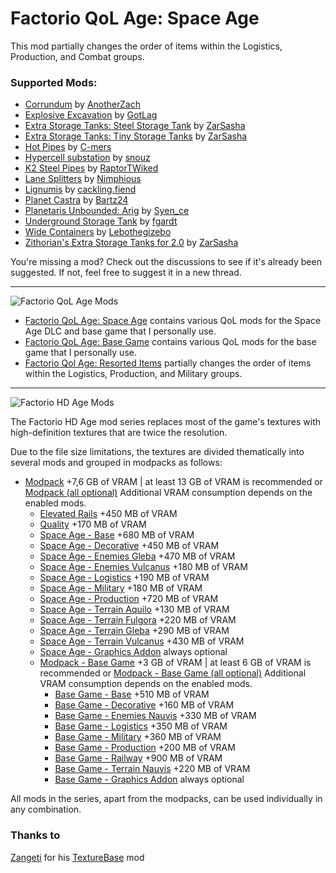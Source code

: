 # Factorio QoL Age: Space Age

This mod partially changes the order of items within the Logistics, Production, and Combat groups.

### Supported Mods:

* [Corrundum](https://mods.factorio.com/mod/corrundum) by [AnotherZach](https://mods.factorio.com/user/AnotherZach)
* [Explosive Excavation](https://mods.factorio.com/mod/Explosive%20Excavation?from=search) by [GotLag](https://mods.factorio.com/user/GotLag)
* [Extra Storage Tanks: Steel Storage Tank](https://mods.factorio.com/mod/est-steel-storage-tank) by [ZarSasha](https://mods.factorio.com/user/ZarSasha)
* [Extra Storage Tanks: Tiny Storage Tanks](https://mods.factorio.com/mod/est-tiny-storage-tank) by [ZarSasha](https://mods.factorio.com/user/ZarSasha)
* [Hot Pipes](https://mods.factorio.com/mod/HotPipes) by [C-mers](https://mods.factorio.com/user/C-mers)
* [Hypercell substation](https://mods.factorio.com/mod/snouz_better_substation) by [snouz](https://mods.factorio.com/user/snouz)
* [K2 Steel Pipes](https://mods.factorio.com/mod/k2-steel-pipes) by [RaptorTWiked](https://mods.factorio.com/user/RaptorTWiked)
* [Lane Splitters](https://mods.factorio.com/mod/lane-splitters) by [Nimphious](https://mods.factorio.com/user/Nimphious)
* [Lignumis](https://mods.factorio.com/mod/lignumis) by [cackling.fiend](https://mods.factorio.com/user/cackling.fiend)
* [Planet Castra](https://mods.factorio.com/mod/castra) by [Bartz24](https://mods.factorio.com/user/Bartz24)
* [Planetaris Unbounded: Arig](https://mods.factorio.com/mod/planetaris-unbounded) by [Syen_ce](https://mods.factorio.com/user/Syen_ce)
* [Underground Storage Tank](https://mods.factorio.com/mod/underground-storage-tank) by [fgardt](https://mods.factorio.com/user/fgardt)
* [Wide Containers](https://mods.factorio.com/mod/wide-steel-chests) by [Lebothegizebo](https://mods.factorio.com/user/Lebothegizebo)
* [Zithorian's Extra Storage Tanks for 2.0](https://mods.factorio.com/mod/zithorian-extra-storage-tanks-port) by [ZarSasha](https://mods.factorio.com/user/ZarSasha)

You're missing a mod? Check out the discussions to see if it's already been suggested. If not, feel free to suggest it in a new thread.

***

![Factorio QoL Age Mods](https://i.postimg.cc/4xbqC5kW/Factorio-Qo-L-Age-Logo.png)

* [Factorio QoL Age: Space Age](https://mods.factorio.com/mod/factorio_qol_age_space_age)
  contains various QoL mods for the Space Age DLC and base game that I personally use.
* [Factorio QoL Age: Base Game](https://mods.factorio.com/mod/factorio_qol_age_base_game)
  contains various QoL mods for the base game that I personally use.
* [Factorio Qol Age: Resorted Items](https://mods.factorio.com/mod/factorio_qol_age_resorted_items)
  partially changes the order of items within the Logistics, Production, and Military groups.


***

![Factorio HD Age Mods](https://i.postimg.cc/LX4yMKBX/Factorio-HD-Age-Logo.png)

The Factorio HD Age mod series replaces most of the game's textures with high-definition textures that are twice the resolution.

Due to the file size limitations, the textures are divided thematically into several mods and grouped in modpacks as follows:

* [Modpack](https://mods.factorio.com/mod/factorio_hd_age_modpack) +7,6 GB of VRAM | at least 13 GB of VRAM is recommended
  or [Modpack (all optional)](https://mods.factorio.com/mod/factorio_hd_age_modpack_optional) Additional VRAM consumption depends on the enabled mods.
  * [Elevated Rails](https://mods.factorio.com/mod/factorio_hd_age_elevated_rails) +450 MB of VRAM
  * [Quality](https://mods.factorio.com/mod/factorio_hd_age_quality) +170 MB of VRAM
  * [Space Age - Base](https://mods.factorio.com/mod/factorio_hd_age_space_age_base) +680 MB of VRAM
  * [Space Age - Decorative](https://mods.factorio.com/mod/factorio_hd_age_space_age_decorative) +450 MB of VRAM
  * [Space Age - Enemies Gleba](https://mods.factorio.com/mod/factorio_hd_age_space_age_enemies_gleba) +470 MB of VRAM
  * [Space Age - Enemies Vulcanus](https://mods.factorio.com/mod/factorio_hd_age_space_age_enemies_vulcanus) +180 MB of VRAM
  * [Space Age - Logistics](https://mods.factorio.com/mod/factorio_hd_age_space_age_logistics) +190 MB of VRAM
  * [Space Age - Military](https://mods.factorio.com/mod/factorio_hd_age_space_age_military) +180 MB of VRAM
  * [Space Age - Production](https://mods.factorio.com/mod/factorio_hd_age_space_age_production) +720 MB of VRAM
  * [Space Age - Terrain Aquilo](https://mods.factorio.com/mod/factorio_hd_age_space_age_terrain_aquilo) +130 MB of VRAM
  * [Space Age - Terrain Fulgora](https://mods.factorio.com/mod/factorio_hd_age_space_age_terrain_fulgora) +220 MB of VRAM
  * [Space Age - Terrain Gleba](https://mods.factorio.com/mod/factorio_hd_age_space_age_terrain_gleba) +290 MB of VRAM
  * [Space Age - Terrain Vulcanus](https://mods.factorio.com/mod/factorio_hd_age_space_age_terrain_vulcanus) +430 MB of VRAM
  * [Space Age - Graphics Addon](https://mods.factorio.com/mod/factorio_hd_age_space_age_graphics_addon) always optional
  * [Modpack - Base Game](https://mods.factorio.com/mod/factorio_hd_age_modpack_base_game_only) +3 GB of VRAM | at least 6 GB of VRAM is recommended
    or [Modpack - Base Game (all optional)](https://mods.factorio.com/mod/factorio_hd_age_modpack_base_game_optional) Additional VRAM consumption depends on the enabled mods.
    * [Base Game - Base](https://mods.factorio.com/mod/factorio_hd_age_base_game_base) +510 MB of VRAM
    * [Base Game - Decorative](https://mods.factorio.com/mod/factorio_hd_age_base_game_decorative) +160 MB of VRAM
    * [Base Game - Enemies Nauvis](https://mods.factorio.com/mod/factorio_hd_age_base_game_enemies_nauvis) +330 MB of VRAM
    * [Base Game - Logistics](https://mods.factorio.com/mod/factorio_hd_age_base_game_logistics) +350 MB of VRAM
    * [Base Game - Military](https://mods.factorio.com/mod/factorio_hd_age_base_game_military) +360 MB of VRAM
    * [Base Game - Production](https://mods.factorio.com/mod/factorio_hd_age_base_game_production) +200 MB of VRAM
    * [Base Game - Railway](https://mods.factorio.com/mod/factorio_hd_age_base_game_railway) +900 MB of VRAM
    * [Base Game - Terrain Nauvis](https://mods.factorio.com/mod/factorio_hd_age_base_game_terrain_nauvis) +220 MB of VRAM
    * [Base Game - Graphics Addon](https://mods.factorio.com/mod/factorio_hd_age_base_game_graphics_addon) always optional

All mods in the series, apart from the modpacks, can be used individually in any combination.

### Thanks to

[Zangeti](https://mods.factorio.com/user/Zangeti) for his [TextureBase](https://mods.factorio.com/mod/texturebase) mod
